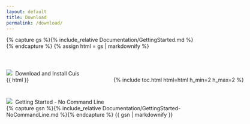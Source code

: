 ```yaml
---
layout: default
title: Download
permalink: /download/
---
```


{% capture gs %}{% include_relative Documentation/GettingStarted.md %}{% endcapture %}
{% assign html = gs | markdownify %}

<!-- <div class="toc" style="position: fixed; left: 30px; top: 100px;"> -->
<!-- {% include toc.html html=html h_min=2 h_max=2 %} -->
<!-- </div> -->
<div style="padding: 20px;"></div>
<div class="windowbar"><img src="../buttons.png">&nbsp;&nbsp;Download and Install Cuis</div>
<div class="window-content">
<div id="table-of-contents" class="toc" style="position:relative;float:right; clear:none; left: 130px;margin-left: -100px;">
{% include toc.html html=html h_min=2 h_max=2 %}
</div>
{{ html }}

</div>

<div style="padding: 20px;"></div>
<div class="windowbar"><img src="../buttons.png">&nbsp;&nbsp;Getting Started - No Command Line</div>
<div class="window-content">
{% capture gsn %}{% include_relative Documentation/GettingStarted-NoCommandLine.md %}{% endcapture %}
{{ gsn | markdownify }}
</div>


